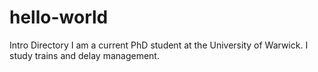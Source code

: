 # hello-world
Intro Directory
I am a current PhD student at the University of Warwick.
I study trains and delay management.

